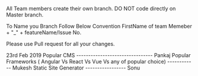 All Team members create their own branch. DO NOT code directly on Master branch.

To Name you Branch Follow Below Convention FirstName of team Memeber + "\_" + featureName/Issue No.

Please use Pull request for all your changes.

23rd Feb 2019
Popular CMS -------------------------------- Pankaj
Popular Frameworks ( Angular Vs React Vs Vue Vs any of popular choice) ------------ Mukesh
Static Site Generator ----------------- Sonu
